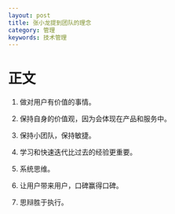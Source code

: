 ```yaml
---
layout: post
title: 张小龙提到团队的理念
category: 管理
keywords: 技术管理
---
```


# 正文

1. 做对用户有价值的事情。

2. 保持自身的价值观，因为会体现在产品和服务中。

3. 保持小团队，保持敏捷。

4. 学习和快速迭代比过去的经验更重要。

5. 系统思维。

6. 让用户带来用户，口碑赢得口碑。

7. 思辩胜于执行。